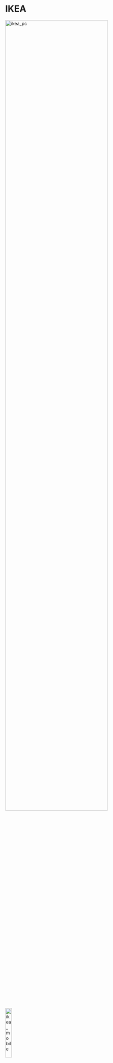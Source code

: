 # IKEA

<img src="https://user-images.githubusercontent.com/60219368/76086719-00e8b400-5ff8-11ea-9e00-cfaf3ca898bc.jpg" width="80%" display="inline-block" title="ikea_pc" alt="ikea_pc"></img>
<img src="https://user-images.githubusercontent.com/60219368/76086804-31c8e900-5ff8-11ea-9af1-98ac508cba00.jpg" width="20%" display="inline-block" title="ikea_mobile" alt="ikea_mobile"></img>

## index

- [intro](#intro)
- [ikea.js](#ikeajs)
- [shopping.js](#shoppingjs)
- [product.js](#productjs)
- [search.js](#searchjs)

---------------------------

## intro
- 프로젝트 소개
    - IKEA 사이트 리뉴얼
    - 반응형 웹
    - HTML, CSS(SASS), JavaScript, Jquery 

- 페이지
    - 메인 페이지
    - 로그인 페이지

- <a href="https://www.ikea.com/kr/ko/" target="_blank">기존 사이트</a>
- <a href="https://ofkande.github.io/ikea/" target="_blank">리뉴얼 사이트</a>

## ikea.js
- **Main Slide** : swiper 플러그인 사용
- **GNB** 
    - 모든 제품 클릭 시 기본적으로 '소파·의자·테이블'(1 depth) 메뉴에 active를 줌
    - active 된 메뉴의 2 depth 메뉴가 우측에 나타남
    - 1 depth 메뉴 클릭 시, 클릭한 메뉴의 top 값을 구해 `.gnb_active_product`의 높이로 지정<br>
    (mobile에서는 초기 active를 제거)

```javascript
    $(".all_products_list li").on("click", function(e) {
        e.preventDefault();
        if ($(this).hasClass("active") && $(window).innerWidth() < 767) {
            $(this).removeClass("active");
        } else {
        $(".all_products_list li").removeClass("active");
            $(this).addClass("active");
            var menuTop = $(this).position().top;
            var scrollTop = $(".all_products_list").scrollTop();
            $(".gnb_active_product").css({
                top: menuTop + scrollTop
            });
        }
        changeListWidth();
    });
```
- **GNB(mobile)**
    - 범위 : `$(window).innerWidth() < 767`
    - `.gnb`, `.all_products_list`, `.gnb_bg`의 상태를 `display : none;`으로 바꿔줌 (초기화)
    - 메뉴 버튼 클릭 시 
        - `.gnb`, `.all_products_list`, `.gnb_bg`, `.m_menu_bg`에 toggle() 메소드 사용
        - 메뉴 버튼의 아이콘 변경
        - `.all_products_list`, `.gnb_bg`의 높이를 window의 높이에 맞춰 설정
    - 1depth 메뉴 클릭시
        - active인 1depth메뉴의 화살표 아이콘에 `.active` (rotate 효과)
        - 2depth 메뉴가 펼쳐짐 (CSS에서 height 변경)
        

- `searchRolling()` : 실시간 검색어에 rolling 애니메이션을 주기 위한 함수
    - margin-top을 이용해 li가 위로 올라가는 효과를 줌
    - 반복을 위해 가장 상단의 li를 맨 뒤로 이동시킴
    - 3초 간격으로 함수 실행

``` javascript
    function searchRolling() {
    $(".search_keyword_list")
        .stop(true)
        .animate({
            "margin-top": -21
        },
        function() {
            $(".search_keyword_list li").first().appendTo(".search_keyword_list");
            $(".search_keyword_list li").removeClass("active");
            $(".search_keyword_list li").first().addClass("active");
            $(".search_keyword_list").css("margin-top", 0);
        });
    }

    var play = setInterval(searchRolling, 3000);
```

- 그 외 함수들

| 함수명 | 기능 |
|---|---|
|`changeListWidth()`|window의 넓이에 따라 `.all_products_list_child` (gnb 2depth 메뉴)의 넓이를 바꿔줌|
|`keywordShow()`| - 실시간 검색어의 전체 리스트를 보여주기 위한 함수 <br> - 현재 rolling에 보이는 li를 찾아 `.active`를 붙임  |
|`keywordHide()`| - 실시간 검색어의 전체 리스트를 숨기기 위한 함수 <br> - li의 `.active`를 제거|

## shopping.js
- 상품에 hover시 나타나는 버튼(좋아요/장바구니)을 눌렀을 때 해당 아이콘을 상품 이미지의 중앙에 띄움
- 아이콘에 애니메이션 효과를 줘서 사라지게 함
```javascript
    $(".click_like").animate({
        "font-size": 0,
        opacity: 0
    },900);
``` 

## product.js
- **이달의 인기 제품**
    - `windowW < 900`일 때 swiper 객체 생성
    - 클릭한 메뉴의 상품을 `productList` 배열에서 찾아 반복문을 통해 출력
    ```javascript
        for (const i in productList[index]) {
            $(".best_products_list .swiper-wrapper").append(`
                <div class="best_product swiper-slide">
                    <div class="product_img">
                        <a href="#!"><img src="${productList[index][i].img}" alt="">
                            <span class="blind">${productList[index][i].name}<span>
                        </a>
                        <div class="product_hover_bg">
                            <button class="material-icons like">favorite_border</button>
                            <button class="material-icons-outlined cart">shopping_cart</button>
                        </div>
                    </div>
                    <dl>
                        <dt>${productList[index][i].shop}</dt>
                        <dd>${productList[index][i].name}</dd>
                        <dd>${numberWithCommas(productList[index][i].price)}원</dd>
                    </dl>
                </div>
            `);
        }
    ```
    - 초기에는 첫 번째 메뉴(가구)의 상품을 보여줌 `$(".best_products li").eq(0).click();`

- **오늘의 공간**
    - 섬네일 이미지를 눌렀을 때 왼쪽의 화면에 누른 이미지가 뜨도록 src 변경
    - `<object>`태그를 사용해서 SVG를 불러옴
        > `<object>`태그를 사용하면 CSS 조작, JS 조작, SVG 조작, 인터렉티브 SVG 애니메이션이 모두 가능하므로 SVG를 최대한 활용할 수 있다.

    ```html
      <object data="img/today/today1.svg" type="image/svg+xml" class="svg" id="placeObj"></object>
    ```

    - 클릭한 제품의 상세 정보가 오른쪽의 제품 영역에 뜨도록 함
        - `$(window).innerWidth() < 1120`일 때는 팝업 형식으로 뜸

- `placeProduct()` : AJAX통신으로 JSON파일을 불러와 id가 일치하는 상품을 출력 
``` javascript
    function placeProduct(id) {
        $.ajax({
            url: "js/place_product.json",
            success: function(data){
            for (const i in data){
                if (data[i].id === id){
                    $(".place_product").empty();
                    $(".place_product").prepend(`
                        <div class="product_img">
                            <a href="#"><img src=${data[i].img} alt=""><span class="blind">${data[i].product}<span></a>
                            <div class="product_hover_bg">
                                <button class="material-icons like">favorite_border</button>
                                <button class="material-icons-outlined cart">shopping_cart</button>
                            </div>
                        </div>
                        <dl>
                            <dt>${data[i].name}</dt>
                            <dd>${data[i].product}</dd>
                            <dd>${data[i].price}원</dd>
                        </dl>
                        <button class="material-icons close">close</button>
                    `);
                    break;
                }
            }
            }
        });
    }
```

- 그 외 함수들

| 함수명 | 기능 |
|---|---|
|numberWithCommas(x)| 정규표현식을 이용해 3자리 수마다 콤마(,)를 찍어줌|
|placeCircle()| window 사이즈에 따라 원의 색과 크기를 변경해줌|

## search.js
- 검색창에 focus가 발생했을 때, 최근 검색어 목록을 보여줌
- 검색창이 아닌 다른 영역을 클릭하면 최근 검색어 목록을 숨김
```javascript
    $(document).click(function() {
        if ($(".header_search input").is(":focus")) {
            $(".header_search .searched_keywords").show();
            $(".searched_keywords").click(function() {
                $(".header_search input").focus();
            });
        } else {
            $(".header_search .searched_keywords").hide();
        }
    });
```
- **검색어 입력**
    - 검색창에서 submit이 발생했을 때 값이 없다면 '검색어를 입력해주세요.' 경고창을 출력
    - 값이 있다면 저장소에 저장 및 최근 검색어 목록에 출력
```javascript
    $(".header_search").submit(function() {
    var keyword = $(this).find("input").val();
    $(this).find("input").val("");
    if (keyword === ""){
        alert("검색어를 입력해주세요.");
    } else{
        var getKey = getKeyword();
        var keyList = {};
        keyList.date = date();
        keyList.keyword = keyword;

        getKey.push(keyList);
        setKeyword(getKey);
        printKeyword(getKey);
    }
    });
```
- **검색어 삭제**
    - 검색어 삭제 버튼을 누르면 id를 비교해 해당 검색어만 삭제 후 다시 저장
```javascript
    $(".searched_keywords").on("click", ".del_btn", function(){
        var id = $(this).parents("span").attr("id");
        var getKey = getKeyword();
        for (const i in getKey){
            if (getKey[i].date === id) {
                getKey.splice(i, 1);
                break;
            }
        }
        setKeyword(getKey);
        printKeyword(getKey);
    });
```

- 그 외 함수들

| 함수명 | 기능 |
|---|---|
|setKeyword(key)| 검색창에 입력한 키워드를 localStorage에 저장|
|getKeyword()| localStorage에서 키워드를 가져옴|
|date()| id로 사용할 현재 날짜와 시각을 구함|
|printKeyword(key)|저장된 키워드를 최근 검색어 목록에 출력 <br> 만약 저장된 키워드가 없다면 '최근 검색어가 없습니다.' 출력|